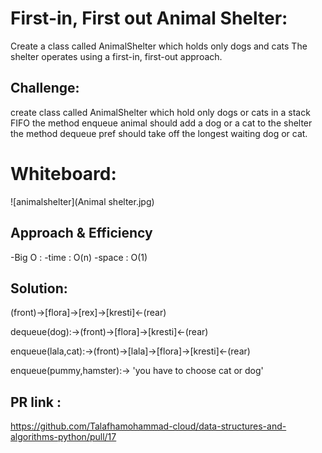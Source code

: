 # First-in, First out Animal Shelter:
Create a class called AnimalShelter which holds only dogs and cats 
The shelter operates using a first-in, first-out approach.

## Challenge:
create class called AnimalShelter which hold only dogs or cats in a stack FIFO the method enqueue animal should add a dog or a cat to the shelter the method dequeue pref should take off the longest waiting dog or cat.

# Whiteboard:
![animalshelter](Animal shelter.jpg)
## Approach & Efficiency
 -Big O :
  -time : O(n)
  -space : O(1)
## Solution:
(front)->[flora]->[rex]->[kresti]<-(rear)

dequeue(dog):->(front)->[flora]->[kresti]<-(rear)

enqueue(lala,cat):->(front)->[lala]->[flora]->[kresti]<-(rear)

enqueue(pummy,hamster):->
'you have to choose cat or dog'

## PR link :
https://github.com/Talafhamohammad-cloud/data-structures-and-algorithms-python/pull/17 
